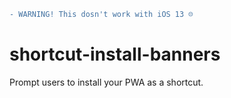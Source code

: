 ```diff
- WARNING! This dosn't work with iOS 13 ☹
```
# shortcut-install-banners
Prompt users to install your PWA as a shortcut.
